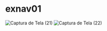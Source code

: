 # exnav01
![Captura de Tela (21)](https://user-images.githubusercontent.com/98047339/152228516-9086d124-1f5f-4834-968e-65be01e3c255.png)
![Captura de Tela (22)](https://user-images.githubusercontent.com/98047339/152228575-a1dc6e6c-a049-4b95-a384-e187b5c44320.png)
